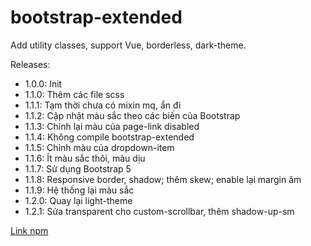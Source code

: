 # bootstrap-extended

Add utility classes, support Vue, borderless, dark-theme.

Releases:

- 1.0.0: Init
- 1.1.0: Thêm các file scss
- 1.1.1: Tạm thời chưa có mixin mq, ẩn đi
- 1.1.2: Cập nhật màu sắc theo các biến của Bootstrap
- 1.1.3: Chỉnh lại màu của page-link disabled
- 1.1.4: Không compile bootstrap-extended
- 1.1.5: Chỉnh màu của dropdown-item
- 1.1.6: Ít màu sắc thôi, màu dịu
- 1.1.7: Sử dụng Bootstrap 5
- 1.1.8: Responsive border, shadow; thêm skew; enable lại margin âm
- 1.1.9: Hệ thống lại màu sắc
- 1.2.0: Quay lại light-theme
- 1.2.1: Sửa transparent cho custom-scrollbar, thêm shadow-up-sm

[Link npm](https://www.npmjs.com/package/@lockex1987/bootstrap-extended)